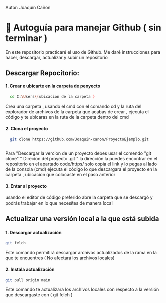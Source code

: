 
Autor: Joaquín Cañon
# 🦉 Autoguía para manejar Github ( sin terminar )
En este repositorio practicaré el uso de Github. Me daré instrucciones para hacer, descargar, actualizar y subir un repositorio 


## Descargar Repocitorio: 
#### 1. Crear e ubicarte en la carpeta de peoyecto 

```bash
  cd C:\Users\(ubicacion de la carpeta )            
```
Crea una carpeta , usando el cmd con el comando cd y la ruta del explorador de archivos de la carpeta que acabas de crear , ejecuta  el código y  te ubicaras en la ruta de la carpeta dentro del cmd
#### 2. Clona el proyecto

```bash
  git clone https://github.com/Joaquin-canon/ProyectoEjemplo.git 
            
```
 Para "Descargar la vercion de un proyecto debes usar el comendo  "git clone" " Direcion del proyecto .git " la dirección la puedes encontrar en el repositorio en el apartado code/https/ solo copia el link y lo pegas al lado de la consola (cmd) ejecuta el código  lo que descargara el proyecto en la carpeta , ubicacion que colocaste en el paso anterior 

 #### 3. Entar al proyecto 

 usando el editor de código preferido abre la carpeta que se descargó y podrás trabajar en lo que necesites de manera local 


## Actualizar una versión local a la que está subida 

###  
#### 1. Descargar actualización 

```bash
git felch 
```
Este comando permitirá descargar archivos actualizados de la rama en la que te encuentres ( No afectará los archivos locales)

#### 2. Instala  actualización 

```bash
git pull origin main
```
Este comando te actualizara los archivos locales con respecto a la versión que descargaste con (  git felch  )